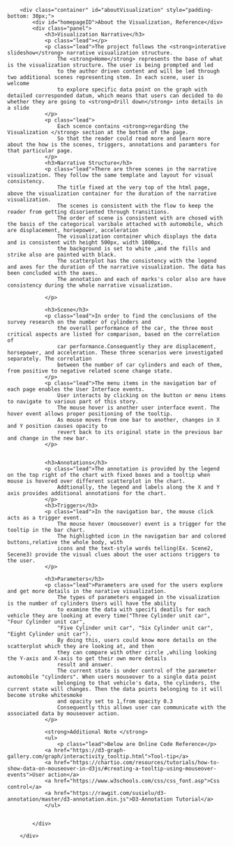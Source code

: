         <div class="container" id="aboutVisualization" style="padding-bottom: 30px;">
            <div id="homepageID">About the Visualization, Reference</div>
            <div class="panel">
                <h3>Visualization Narrative</h3>
                <p class="lead"></p>
                <p class="lead">The project follows the <strong>interative slideshow</strong> narrative visualization structure.
                    The <strong>Home</strong> represents the base of what is the visualization structure. The user is being prompted and led
                    to the author driven content and will be led through two additional scenes representing stem. In each scene, user is welcome
                    to explore specific data point on the graph with detailed corresponded datum, which means that users can decided to do whether they are going to <strong>drill down</strong> into details in a slide
                </p>
                <p class="lead">
                    Each scence contains <strong>regarding the Visualization </strong> section at the bottom of the page.
                    So that the reader could read more and learn more about the how is the scenes, triggers, annotations and paramters for that particular page.
                </p>
                <h3>Narrative Structure</h3>
                <p class="lead">There are three scenes in the narrative visualization. They follow the same template and layout for visual consistency.
                    The title fixed at the very top of the html page, above the visualization container for the duration of the narrative visualization.
                    The scenes is consistent with the flow to keep the reader from getting disoriented through transitions.
                    The order of scene is consistent with are chosed with the basis of the categorical varibale attached with automobile, which are displacement, horsepower, acceleration
                    The visualization container which displays the data and is consistent with height 500px, width 1000px,
                    the background is set to white ,and the fills and strike also are painted with black.
                    The scatterplot has the consistency with the legend and axes for the duration of the narrative visualization. The data has been concluded with the axes.
                    The annotation and each of marks's color also are have consistency during the whole narrative visualization.

                </p>

                <h3>Scene</h3>
                <p class="lead">In order to find the conclusions of the survey research on the number of cylinders and
                    the overall performance of the car, the three most critical aspects are listed for comparison, based on the correlation of
                    car performance.Consequently they are displacement, horsepower, and acceleration. These three scenarios were investigated separately. The correlation
                    between the number of car cylinders and each of them, from positive to negative related scene change state.
                </p>
                <p class="lead">The menu items in the navigation bar of each page enables the User Interface events.
                    User interacts by clicking on the button or menu items to navigate to various part of this story.
                    The mouse hover is another user interface event. The hover event allows proper positioning of the tooltip.
                    As mouse moves from one bar to another, changes in X and Y position causes opacity to
                    revert back to its original state in the previous bar and change in the new bar.
                </p>


                <h3>Annotations</h3>
                <p class="lead">The annotation is provided by the legend on the top right of the chart with fixed boxes and a tooltip when mouse is hovered over different scatterplot in the chart.
                    Addtionally, the legend and labels along the X and Y axis provides additional annotations for the chart.
                </p>
                <h3>Triggers</h3>
                <p class="lead">In the navigation bar, the mouse click acts as a trigger event.
                    The mouse hover (mouseover) event is a trigger for the tooltip in the bar chart.
                    The highlighted icon in the navigation bar and colored buttons,relative the whole body, with
                    icons and the text-style words telling(Ex. Scene2, Secene3) provide the visual clues about the user actions triggers to the user.
                </p>

                <h3>Parameters</h3>
                <p class="lead">Parameters are used for the users explore and get more details in the narative visualization.
                    The types of parameters engaged in the visualization is the number of cylinders Users will have the ability
                    to examine the data with specifi deatils for each vehicle they are looking at every time("Three Cylinder unit car", "Four Cylinder unit car",
                    "Five Cylinder unit car", "Six Cylinder unit car", "Eight Cylinder unit car").
                    By doing this, users could know more details on the scatterplot which they are looking at, and then
                    they can compare with other circle ,whiling looking the Y-axis and X-axis to get their own more details
                    result and answer.
                    The current state is under control of the parameter automobile "cylinders". When users mouseover to a single data point
                    belonging to that vehicle's data, the cylinders, the current state will changes. Then the data points belonging to it will become stroke whitesmoke
                    and opacity set to 1,from opacity 0.3
                    Consequently this allows user can communicate with the associated data by mouseover action.
                </p>

                <strong>Additional Note </strong>
                <ul>
                    <p class="lead">Below are Online Code Reference</p>
                <a href="https://d3-graph-gallery.com/graph/interactivity_tooltip.html">Tool-tip</a>
                <a href="https://chartio.com/resources/tutorials/how-to-show-data-on-mouseover-in-d3js/#creating-a-tooltip-using-mouseover-events">User action</a>
                <a href="https://www.w3schools.com/css/css_font.asp">Css control</a>
                <a href="https://rawgit.com/susielu/d3-annotation/master/d3-annotation.min.js">D3-Annotation Tutorial</a>
                </ul>


            </div>

        </div>
